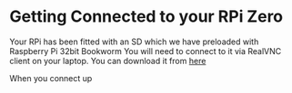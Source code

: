 # Getting Connected to your RPi Zero

Your RPi has been fitted with an SD which we have preloaded with Raspberry Pi 32bit Bookworm 
You will need to connect to it via RealVNC client on your laptop. You can download it from [here](https://www.realvnc.com/en/connect/download/viewer/)

When you connect up 